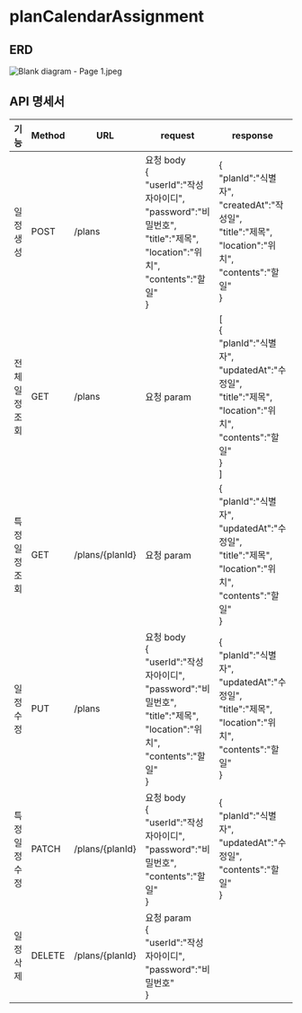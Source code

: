 # **planCalendarAssignment**

## ERD
![Blank diagram - Page 1.jpeg](../../../../../../../Downloads/Blank%20diagram%20-%20Page%201.jpeg)


## API 명세서

| 기능       | Method | URL             | request                                                                                                                                   | response                                                                                                                          | 상태코드                    |
|----------|--------|-----------------|-------------------------------------------------------------------------------------------------------------------------------------------|-----------------------------------------------------------------------------------------------------------------------------------|-------------------------|
| 일정 생성    | POST   | /plans          | 요청 body <br/> {<br/> "userId":"작성자아이디",<br/>  "password":"비밀번호",<br/>  "title":"제목",<br/>  "location":"위치",<br/>  "contents":"할일" <br/> } | {<br/>"planId":"식별자",<br/>"createdAt":"작성일",<br/> "title":"제목", <br/> "location":"위치", <br/> "contents":"할일" <br/> }              | 201: 정상등록<br/>400: 요청실패 |
| 전체 일정 조회 | GET    | /plans          | 요청 param                                                                                                                                  | [<br/>{<br/>"planId":"식별자",<br/> "updatedAt":"수정일", <br/> "title":"제목",<br/> "location":"위치",<br/>  "contents":"할일" <br/> }<br/>] | 200: 정상조회<br/>400: 요청실패 |
| 특정 일정 조회 | GET    | /plans/{planId} | 요청 param                                                                                                                                  | {<br/>"planId":"식별자",<br/> "updatedAt":"수정일",  <br/> "title":"제목",<br/>  "location":"위치",<br/>  "contents":"할일" <br/> }           | 200: 정상조회<br/>400: 요청실패 |
| 일정 수정    | PUT    | /plans          | 요청 body <br/> {<br/> "userId":"작성자아이디", <br/> "password":"비밀번호", <br/> "title":"제목",<br/>  "location":"위치",<br/>  "contents":"할일" <br/> } | {<br/>"planId":"식별자",<br/> "updatedAt":"수정일",<br/> "title":"제목",<br/>  "location":"위치",<br/>  "contents":"할일" <br/> }             | 200: 정상수정<br/>404: 요청실패 |
| 특정 일정 수정 | PATCH  | /plans/{planId} | 요청 body <br/> {<br/> "userId":"작성자아이디", <br/>"password":"비밀번호", <br/>"contents":"할일" <br/>}                                               | {<br/>"planId":"식별자",<br/>"updatedAt":"수정일", <br/>"contents":"할일"<br/>}                                                           | 200: 정상수정<br/>404: 요청실패 
| 일정 삭제    | DELETE | /plans/{planId} | 요청 param <br/>{<br/>"userId":"작성자아이디", <br/> "password":"비밀번호"<br/>}                                                                      |                                                                                                                                   | 200: 정상삭제<br/>404: 요청실패               |

